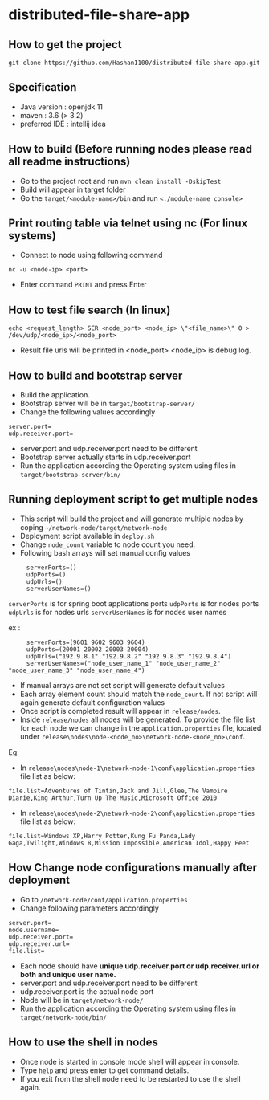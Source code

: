 # distributed-file-share-app

## How to get the project
`git clone https://github.com/Hashan1100/distributed-file-share-app.git`

## Specification
* Java version : openjdk 11
* maven : 3.6 (> 3.2)
* preferred IDE : intellij idea

## How to build (Before running nodes please read all readme instructions)
* Go to the project root and run
`mvn clean install -DskipTest`
* Build will appear in target folder
* Go the `target/<module-name>/bin` and run
`<./module-name console>`

## Print routing table via telnet using nc (For linux systems)
* Connect to node using following command
```$xslt
nc -u <node-ip> <port>
```
* Enter command ```PRINT``` and press Enter

## How to test file search (In linux)

```$xslt
echo <request_length> SER <node_port> <node_ip> \"<file_name>\" 0 > /dev/udp/<node_ip>/<node_port>
```
* Result file urls will be printed in <node_port> <node_ip> is debug log.

## How to build and bootstrap server
* Build the application.
* Bootstrap server will be in ```target/bootstrap-server/```
* Change the following values accordingly
```$xslt
server.port=
udp.receiver.port=
```
* server.port and udp.receiver.port need to be different
* Bootstrap server actually starts in udp.receiver.port
* Run the application according the Operating system using files in ```target/bootstrap-server/bin/```

## Running deployment script to get multiple nodes

* This script will build the project and will generate multiple nodes by coping ```~/network-node/target/network-node```
* Deployment script available in ```deploy.sh```
* Change ```node_count``` variable to node count you need.
* Following bash arrays will set manual config values 
```
     serverPorts=()
     udpPorts=()
     udpUrls=()
     serverUserNames=()
```
```serverPorts``` is for spring boot applications ports
```udpPorts``` is for nodes ports
```udpUrls``` is for nodes urls
```serverUserNames``` is for nodes user names

ex :

```  
     serverPorts=(9601 9602 9603 9604)
     udpPorts=(20001 20002 20003 20004)
     udpUrls=("192.9.8.1" "192.9.8.2" "192.9.8.3" "192.9.8.4")
     serverUserNames=("node_user_name_1" "node_user_name_2" "node_user_name_3" "node_user_name_4")
```

* If manual arrays are not set script will generate default values
* Each array element count should match the ```node_count```. If not script will again generate default configuration values
* Once script is completed result will appear in ```release/nodes```.
* Inside ```release/nodes``` all nodes will be generated. To provide the file list for each node we can change in the ```application.properties``` file, located under ```release\nodes\node-<node_no>\network-node-<node_no>\conf```.

Eg:

 - In  ```release\nodes\node-1\network-node-1\conf\application.properties``` file list as below:
 
 ```file.list=Adventures of Tintin,Jack and Jill,Glee,The Vampire Diarie,King Arthur,Turn Up The Music,Microsoft Office 2010```
 
 - In ```release\nodes\node-2\network-node-2\conf\application.properties``` file list as below:
 
 ```file.list=Windows XP,Harry Potter,Kung Fu Panda,Lady Gaga,Twilight,Windows 8,Mission Impossible,American Idol,Happy Feet```
 
 
 

## How Change node configurations manually after deployment

* Go to ```/network-node/conf/application.properties```
* Change following parameters accordingly
```$xslt
server.port=
node.username=
udp.receiver.port=
udp.receiver.url=
file.list=
```
* Each node should have **unique udp.receiver.port or udp.receiver.url or both and unique user name.**
* server.port and udp.receiver.port need to be different
* udp.receiver.port is the actual node port 
* Node will be in ```target/network-node/```
* Run the application according the Operating system using files in ```target/network-node/bin/```

## How to use the shell in nodes

* Once node is started in console mode shell will appear in console.
* Type ```help``` and press enter to get command details.
* If you exit from the shell node need to be restarted to use the shell again.  